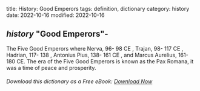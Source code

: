 title: History: Good Emperors
tags: definition, dictionary
category: history
date: 2022-10-16
modified: 2022-10-16

## _history_ "Good Emperors"-
The Five Good Emperors where
Nerva, 96-
98 CE
, Trajan, 98-
117 CE
, Hadrian,
 117-
138
, Antonius Pius, 138-
161 CE
, and Marcus
Aurelius, 161-
180 CE.
 The era of the Five Good Emperors 
is known as the Pax Romana, it was a time of peace and prosperity.


###### Download *this* dictionary as a Free eBook: [Download Now]({static}static/SerfHistoryDictionary.pdf)

